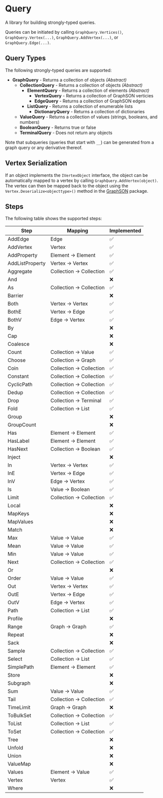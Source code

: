 ﻿# Query
A library for building strongly-typed queries. 

Queries can be initiated by calling `GraphQuery.Vertices()`, `GraphQuery.Vertex(...)`, `GraphQuery.AddVertex(...)`, or `GraphQuery.Edge(...)`. 

## Query Types
The following strongly-typed queries are supported:
- **GraphQuery** - Returns a collection of objects _(Abstract)_
  - **CollectionQuery** - Returns a collection of objects _(Abstract)_
    - **ElementQuery** - Returns a collection of elements _(Abstract)_
      - **VertexQuery** - Returns a collection of GraphSON verticies
      - **EdgeQuery** - Returns a collection of GraphSON edges
    - **ListQuery** - Returns a collection of enumerable lists
	  - **DictionaryQuery** - Returns a collection of dictionaries
  - **ValueQuery** - Returns a collection of values (strings, booleans, and numbers)
  - **BooleanQuery** - Returns true or false
  - **TerminalQuery** - Does not return any objects

Note that subqueries (queries that start with `__`) can be generated from a graph query or any derivative thereof. 

## Vertex Serialization

If an object implements the `IVertexObject` interface, the object can be automatically mapped to a vertex by calling `GraphQuery.AddVertex(object)`. The vertex can then be mapped back to the object using the `Vertex.Deserialize<objecttype>()` method in the [GraphSON](../GraphSON) package. 

## Steps
The following table shows the supported steps:

Step | Mapping | Implemented
---- | ------- | -----------
AddEdge | Edge | :white_check_mark:
AddVertex | Vertex | :white_check_mark:
AddProperty | Element -> Element | :white_check_mark:
AddListProperty | Vertex -> Vertex | :white_check_mark:
Aggregate | Collection -> Collection | :white_check_mark:
And | | :x:
As | Collection -> Collection | :white_check_mark:
Barrier | | :x:
Both | Vertex -> Vertex | :white_check_mark:
BothE | Vertex -> Edge | :white_check_mark:
BothV | Edge -> Vertex | :white_check_mark:
By | | :x:
Cap | | :x:
Coalesce | | :x:
Count | Collection -> Value | :white_check_mark:
Choose | Collection -> Graph | :white_check_mark:
Coin | Collection -> Collection | :white_check_mark:
Constant | Collection -> Collection | :white_check_mark:
CyclicPath | Collection -> Collection | :white_check_mark:
Dedup | Collection -> Collection | :white_check_mark:
Drop | Collection -> Terminal | :white_check_mark:
Fold | Collection -> List | :white_check_mark:
Group | | :x:
GroupCount | | :x:
Has | Element -> Element | :white_check_mark:
HasLabel | Element -> Element | :white_check_mark:
HasNext | Collection -> Boolean | :white_check_mark:
Inject | | :x:
In | Vertex -> Vertex | :white_check_mark:
InE | Vertex -> Edge | :white_check_mark:
InV | Edge -> Vertex | :white_check_mark:
Is  | Value -> Boolean | :white_check_mark:
Limit | Collection -> Collection | :white_check_mark:
Local | | :x:
MapKeys |  | :x:
MapValues | | :x:
Match | | :x:
Max | Value -> Value | :white_check_mark:
Mean | Value -> Value | :white_check_mark:
Min | Value -> Value | :white_check_mark:
Next | Collection -> Collection | :white_check_mark:
Or | | :x:
Order | Value -> Value | :white_check_mark:
Out | Vertex -> Vertex | :white_check_mark:
OutE | Vertex -> Edge | :white_check_mark:
OutV | Edge -> Vertex | :white_check_mark:
Path | Collection -> List | :white_check_mark:
Profile | | :x:
Range | Graph -> Graph | :white_check_mark:
Repeat | | :x:
Sack | | :x:
Sample | Collection -> Collection | :white_check_mark:
Select | Collection -> List | :white_check_mark:
SimplePath | Element -> Element | :white_check_mark:
Store | | :x:
Subgraph | | :x:
Sum | Value -> Value | :white_check_mark:
Tail | Collection -> Collection | :white_check_mark:
TimeLimit | Graph -> Graph | :x:
ToBulkSet | Collection -> Collection | :white_check_mark:
ToList | Collection -> List | :white_check_mark:
ToSet | Collection -> Collection | :white_check_mark:
Tree | | :x:
Unfold | | :x:
Union | | :x:
ValueMap | | :x:
Values | Element -> Value | :white_check_mark:
Vertex | Vertex | :white_check_mark:
Where | | :x: